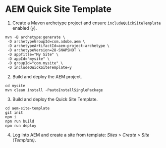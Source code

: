 # AEM Quick Site Template 

1. Create a Maven archetype project and ensure `includeQuickSiteTemplate` enabled (`y`). 

```
mvn -B archetype:generate \
 -D archetypeGroupId=com.adobe.aem \
 -D archetypeArtifactId=aem-project-archetype \
 -D archetypeVersion=28-SNAPSHOT \
 -D appTitle="My Site" \
 -D appId="mysite" \
 -D groupId="com.mysite" \
 -D includeQuickSiteTemplate=y
```

2. Build and deploy the AEM project.

```
cd mysite
mvn clean install -PautoInstallSinglePackage
```

3. Build and deploy the Quick Site Template.

```
cd aem-site-template
git init
npm i
npm run build
npm run deploy
```

4. Log into AEM and create a site from template: _Sites_ > _Create_ > _Site (Template)_.
